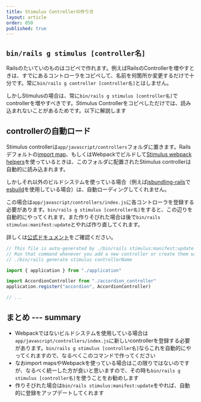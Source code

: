 ```yaml
---
title: Stimulus Controllerの作り方
layout: article
order: 050
published: true
---
```


## `bin/rails g stimulus [controller名]`

Railsのたいていのものはコピペで作れます。例えばRailsのControllerを増やすときは、すでにあるコントローラをコピペして、名前を何箇所か変更するだけで十分です。常に`bin/rails g controller [controller名]`とはしません。

しかしStimulusの場合は、常に`bin/rails g stimulus [controller名]`でcontrollerを増やすべきです。Stimulus Controllerをコピペしただけでは、読み込まれないことがあるためです。以下に解説します

## controllerの自動ロード

Stimulus controllerは`app/javascript/controllers`フォルダに置きます。Railsデフォルトの[import map](https://github.com/rails/importmap-rails)、もしくはWebpackでビルドして[Stimulus webpack helpers](https://www.npmjs.com/package/@hotwired/stimulus-webpack-helpers)を使っているときは、このフォルダに配置されたStimulus controllerは自動的に読み込まれます。

しかしそれ以外のビルドシステムを使っている場合（例えば[jsbundling-rails](https://github.com/rails/jsbundling-rails)で[esbuild](https://esbuild.github.io)を使用している場合）は、自動ローディングしてくれません。

この場合は`app/javascript/controllers/index.js`に各コントローラを登録する必要があります。`bin/rails g stimulus [controller名]`をすると、この辺りを自動的にやってくれます。また作りそびれた場合は後で`bin/rails stimulus:manifest:update`とやれば作り直してくれます。

詳しくは[公式ドキュメント](https://stimulus.hotwired.dev/handbook/installing#using-other-build-systems)をご確認ください。

```js:app/javascript/controllers/index.js
// This file is auto-generated by ./bin/rails stimulus:manifest:update
// Run that command whenever you add a new controller or create them with
// ./bin/rails generate stimulus controllerName

import { application } from "./application"

import AccordionController from "./accordion_controller"
application.register("accordion", AccordionController)

// ...
```

## まとめ --- summary

* Webpackではないビルドシステムを使用している場合は `app/javascript/controllers/index.js`に新しいcontrollerを登録する必要があります。`bin/rails g stimulus [controller名]`ならこれを自動的にやってくれますので、なるべくこのコマンドで作ってください
* なおimport mapsやWebpackを使っている場合はこの限りではないのですが、なるべく統一した方が良いと思いますので、その時も`bin/rails g stimulus [controller名]`を使うことをお勧めします
* 作りそびれた場合は`bin/rails stimulus:manifest:update`をやれば、自動的に登録をアップデートしてくれます
